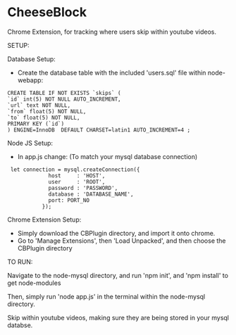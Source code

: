 # CheeseBlock
Chrome Extension, for tracking where users skip within youtube videos. 



SETUP:

Database Setup:
  - Create the database table with the included 'users.sql' file within node-webapp:
  
  ```
  CREATE TABLE IF NOT EXISTS `skips` (
  `id` int(5) NOT NULL AUTO_INCREMENT,
  `url` text NOT NULL,
  `from` float(5) NOT NULL,
  `to` float(5) NOT NULL,
  PRIMARY KEY (`id`)
) ENGINE=InnoDB  DEFAULT CHARSET=latin1 AUTO_INCREMENT=4 ;
  ```
  
Node JS Setup:
- In app.js change: (To match your mysql database connection)
  
 ```
  let connection = mysql.createConnection({
              host     : 'HOST',
              user     : 'ROOT',
              password : 'PASSWORD',
              database : 'DATABASE_NAME',
              port: PORT_NO
            });
 ```
Chrome Extension Setup:
  - Simply download the CBPlugin directory, and import it onto chrome. 
  - Go to 'Manage Extensions', then 'Load Unpacked', and then choose the CBPlugin directory
  
  
  
TO RUN:

  Navigate to the node-mysql directory, and run 'npm init', and 'npm install' to get node-modules
  
  Then, simply run 'node app.js' in the terminal within the node-mysql directory.
  
  Skip within youtube videos, making sure they are being stored in your mysql databse.
